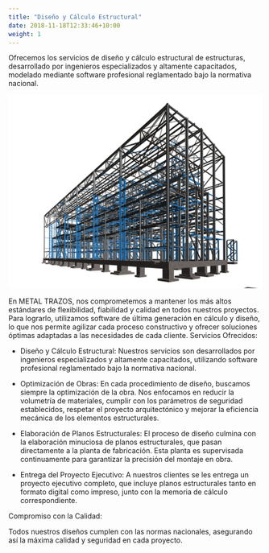 ```yaml
---
title: "Diseño y Cálculo Estructural"
date: 2018-11-18T12:33:46+10:00
weight: 1
---
```


Ofrecemos los servicios de diseño y cálculo estructural de estructuras, desarrollado por ingenieros especializados y altamente capacitados, modelado mediante software profesional reglamentado bajo la normativa nacional.

![Accounting Services](/images/Steel.jpg)

En METAL TRAZOS, nos comprometemos a mantener los más altos estándares de flexibilidad, fiabilidad y calidad en todos nuestros proyectos. Para lograrlo, utilizamos software de última generación en cálculo y diseño, lo que nos permite agilizar cada proceso constructivo y ofrecer soluciones óptimas adaptadas a las necesidades de cada cliente.
Servicios Ofrecidos:

- Diseño y Cálculo Estructural: Nuestros servicios son desarrollados por ingenieros especializados y altamente capacitados, utilizando software profesional reglamentado bajo la normativa nacional.

- Optimización de Obras: En cada procedimiento de diseño, buscamos siempre la optimización de la obra. Nos enfocamos en reducir la volumetría de materiales, cumplir con los parámetros de seguridad establecidos, respetar el proyecto arquitectónico y mejorar la eficiencia mecánica de los elementos estructurales.

- Elaboración de Planos Estructurales: El proceso de diseño culmina con la elaboración minuciosa de planos estructurales, que pasan directamente a la planta de fabricación. Esta planta es supervisada continuamente para garantizar la precisión del montaje en obra.

- Entrega del Proyecto Ejecutivo: A nuestros clientes se les entrega un proyecto ejecutivo completo, que incluye planos estructurales tanto en formato digital como impreso, junto con la memoria de cálculo correspondiente.

Compromiso con la Calidad:

Todos nuestros diseños cumplen con las normas nacionales, asegurando así la máxima calidad y seguridad en cada proyecto.
